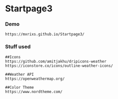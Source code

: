 # Startpage3

### Demo
	https://mxrixs.github.io/Startpage3/


### Stuff used

	##Icons
	https://github.com/amitjakhu/dripicons-weather
	https://iconstore.co/icons/outline-weather-icons/
	
	##Weather API
	https://openweathermap.org/
	
	##Color Theme
	https://www.nordtheme.com/
